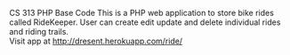 CS 313 PHP Base Code
This is a PHP web application to store bike rides called RideKeeper. User can create edit update and delete individual rides and riding trails.  
Visit app at http://dresent.herokuapp.com/ride/
